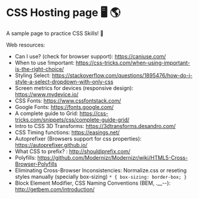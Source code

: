 # CSS Hosting page 🖥 🌎

A sample page to practice CSS Skills! 🎨

Web resources: 

- Can I use? (check for browser support): https://caniuse.com/
- When to use !important: https://css-tricks.com/when-using-important-is-the-right-choice/
- Styling Select: https://stackoverflow.com/questions/1895476/how-do-i-style-a-select-dropdown-with-only-css
- Screen metrics for devices (responsive design): https://www.mydevice.io/
- CSS Fonts: https://www.cssfontstack.com/
- Google Fonts: https://fonts.google.com/
- A complete guide to Grid: https://css-tricks.com/snippets/css/complete-guide-grid/
- Intro to CSS 3D Transforms: https://3dtransforms.desandro.com/
- CSS Timing functions: https://easings.net/
- Autoprefixer (Browsers support for css properties): https://autoprefixer.github.io/
- What CSS to prefix? : http://shouldiprefix.com/
- Polyfills: https://github.com/Modernizr/Modernizr/wiki/HTML5-Cross-Browser-Polyfills
- Eliminating Cross-Browser Inconsistencies: Normalize.css or reseting styles manually (specially box-sizing)  ``* { box-sizing: border-box; }``
- Block Element Modifier, CSS Naming Conventions (BEM, .__--): http://getbem.com/introduction/

